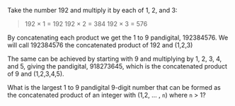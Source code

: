 Take the number 192 and multiply it by each of 1, 2, and 3:

> 192 × 1 = 192
> 192 × 2 = 384
> 192 × 3 = 576

By concatenating each product we get the 1 to 9 pandigital, 192384576.
We will call 192384576 the concatenated product of 192 and (1,2,3)

The same can be achieved by starting with 9 and multiplying by 1, 2, 3,
4, and 5, giving the pandigital, 918273645, which is the concatenated
product of 9 and (1,2,3,4,5).

What is the largest 1 to 9 pandigital 9-digit number that can be formed
as the concatenated product of an integer with (1,2, ... , `n`) where
`n` \> 1?
